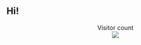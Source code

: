 ## Hi!

<p align="center"> 
  Visitor count<br>
  <img src="https://profile-counter.glitch.me/Arzoka/count.svg" />
</p>
